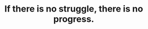 ---
title: "If there is no struggle, there is no progress."
attribution: "Frederick Douglass"
tags:
  - survive
---